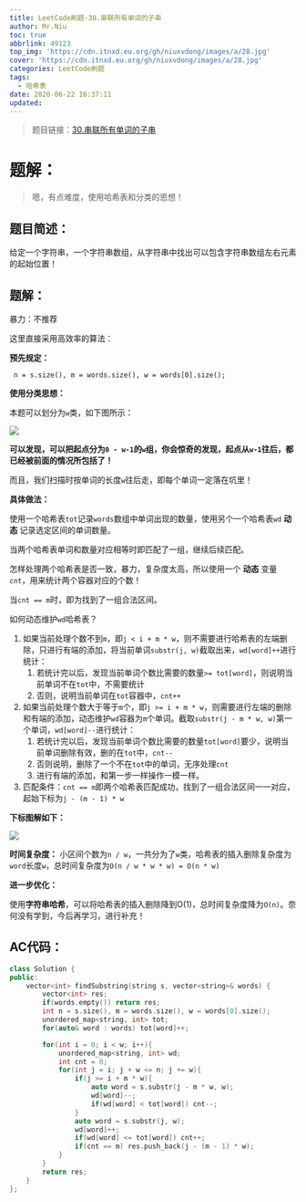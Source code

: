 ```yaml
---
title: LeetCode刷题-30.串联所有单词的子串
author: Mr.Niu
toc: true
abbrlink: 49123
top_img: 'https://cdn.itnxd.eu.org/gh/niuxvdong/images/a/28.jpg'
cover: 'https://cdn.itnxd.eu.org/gh/niuxvdong/images/a/28.jpg'
categories: LeetCode刷题
tags:
  - 哈希表
date: 2020-06-22 16:37:11
updated:
---
```
















> 题目链接：[30.串联所有单词的子串](https://leetcode-cn.com/problems/substring-with-concatenation-of-all-words/)



# 题解：



> 嗯，有点难度，使用哈希表和分类的思想！



## 题目简述：

给定一个字符串，一个字符串数组，从字符串中找出可以包含字符串数组左右元素的起始位置！

## 题解：



暴力：不推荐



这里直接采用高效率的算法：



**预先规定：**



` n = s.size(), m = words.size(), w = words[0].size();`



**使用分类思想：**

本题可以划分为`w`类，如下图所示：



![](https://cdn.itnxd.eu.org/gh/niuxvdong/pic/2020/06/22/f3a86f0a869dbaf256ca156a249102ef.png)



**可以发现，可以把起点分为`0 - w-1`的`w`组，你会惊奇的发现，起点从`w-1`往后，都已经被前面的情况所包括了！**



而且，我们扫描时按单词的长度`w`往后走，即每个单词一定落在坑里！



**具体做法：**

使用一个哈希表`tot`记录`words`数组中单词出现的数量，使用另个一个哈希表`wd` **动态** 记录选定区间的单词数量。

当两个哈希表单词和数量对应相等时即匹配了一组，继续后续匹配。



怎样处理两个哈希表是否一致，暴力，复杂度太高，所以使用一个 **动态** 变量`cnt`，用来统计两个容器对应的个数！

当`cnt == m`时，即为找到了一组合法区间。



如何动态维护`wd`哈希表？

1. 如果当前处理个数不到`m`，即`j < i + m * w`，则不需要进行哈希表的左端删除，只进行有端的添加，将当前单词`substr(j, w)`截取出来，`wd[word]++`进行统计：
   1. 若统计完以后，发现当前单词个数比需要的数量`>= tot[word]`，则说明当前单词不在`tot`中，不需要统计
   2. 否则，说明当前单词在`tot`容器中，`cnt++`
2. 如果当前处理个数大于等于`m`个，即`j >= i + m * w`，则需要进行左端的删除和有端的添加，动态维护`wd`容器为`m`个单词。截取`substr(j - m * w, w)`第一个单词，`wd[word]--`进行统计：
   1. 若统计完以后，发现当前单词个数比需要的数量`tot[word]`要少，说明当前单词删除有效，删的在`tot`中，`cnt--`
   2. 否则说明，删除了一个不在`tot`中的单词，无序处理`cnt`
   3. 进行有端的添加，和第一步一样操作一模一样。
3. 匹配条件：`cnt == m`即两个哈希表匹配成功，找到了一组合法区间一一对应，起始下标为`j - (m - 1) * w`



**下标图解如下：**

![](https://cdn.itnxd.eu.org/gh/niuxvdong/pic/2020/06/22/1fc948e33196f06abf417a96e39fa353.png)



**时间复杂度：** 小区间个数为`n / w`，一共分为了`w`类，哈希表的插入删除复杂度为`word`长度`w`，总时间复杂度为`O(n / w * w * w) = O(n * w)`

**进一步优化：**

使用**字符串哈希**，可以将哈希表的插入删除降到O(1)，总时间复杂度降为`O(n)`。奈何没有学到，今后再学习，进行补充！





## AC代码：



```c++
class Solution {
public:
    vector<int> findSubstring(string s, vector<string>& words) {
        vector<int> res;
        if(words.empty()) return res;
        int n = s.size(), m = words.size(), w = words[0].size();
        unordered_map<string, int> tot;
        for(auto& word : words) tot[word]++;

        for(int i = 0; i < w; i++){
            unordered_map<string, int> wd;
            int cnt = 0;
            for(int j = i; j + w <= n; j += w){
                if(j >= i + m * w){
                    auto word = s.substr(j - m * w, w);
                    wd[word]--;
                    if(wd[word] < tot[word]) cnt--;
                }
                auto word = s.substr(j, w);
                wd[word]++;
                if(wd[word] <= tot[word]) cnt++;
                if(cnt == m) res.push_back(j - (m - 1) * w);
            }
        }
        return res;
    }
};
```




